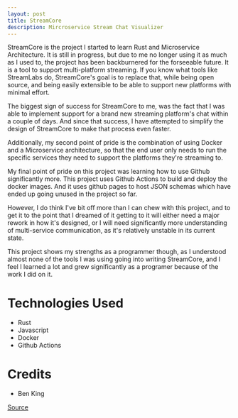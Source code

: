 ```yaml
---
layout: post
title: StreamCore
description: Mircroservice Stream Chat Visualizer
---
```

StreamCore is the project I started to learn Rust and Microservice Architecture. It is still in progress, but due to me no longer using it as much as I used to, the project has been backburnered for the forseeable future. It is a tool to support multi-platform streaming. If you know what tools like StreamLabs do, StreamCore's goal is to replace that, while being open source, and being easily extensible to be able to support new platforms with minimal effort.

The biggest sign of success for StreamCore to me, was the fact that I was able to implement support for a brand new streaming platform's chat within a couple of days. And since that success, I have attempted to simplify the design of StreamCore to make that process even faster.

Additionally, my second point of pride is the combination of using Docker and a Microservice architecture, so that the end user only needs to run the specific services they need to support the platforms they're streaming to. 

My final point of pride on this project was learning how to use Github significantly more. This project uses Github Actions to build and deploy the docker images. And it uses github pages to host JSON schemas which have ended up going unused in the project so far.

However, I do think I've bit off more than I can chew with this project, and to get it to the point that I dreamed of it getting to it will either need a major rework in how it's designed, or I will need significantly more understanding of multi-service communication, as it's relatively unstable in its current state.

This project shows my strengths as a programmer though, as I understood almost none of the tools I was using going into writing StreamCore, and I feel I learned a lot and grew significantly as a programer because of the work I did on it.

Technologies Used
=================

* Rust
* Javascript
* Docker
* Github Actions

Credits
=======

* Ben King

[Source](https://github.com/exlted/StreamCore)